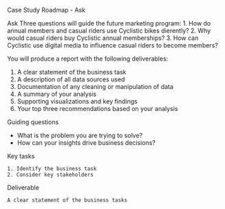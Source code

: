 Case Study Roadmap - Ask

Ask Three questions will guide the future marketing program: 
    1. How do annual members and casual riders use Cyclistic bikes dierently?
    2. Why would casual riders buy Cyclistic annual memberships? 
    3. How can Cyclistic use digital media to influence casual riders to become members? 
    
You will produce a report with the following deliverables: 
 1. A clear statement of the business task 
 2. A description of all data sources used 
 3. Documentation of any cleaning or manipulation of data 
 4. A summary of your analysis 
 5. Supporting visualizations and key findings
 6. Your top three recommendations based on your analysis


Guiding questions

 - What is the problem you are trying to solve?
 - How can your insights drive business decisions?

Key tasks

    1. Identify the business task
    2. Consider key stakeholders

Deliverable

    A clear statement of the business tasks
